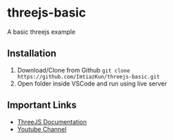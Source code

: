 # threejs-basic

A basic threejs example

## Installation

1. Download/Clone from Github
   `git clone https://github.com/ImtiazKun/threejs-basic.git`
2. Open folder inside VSCode and run using live server

## Important Links

- [ThreeJS Documentation](https://threejs.org/docs/#manual/en/introduction/Creating-a-scene)
- [Youtube Channel](https://www.youtube.com/channel/UCI5ZoJ-AKmnx4tYD_adpBzw)
